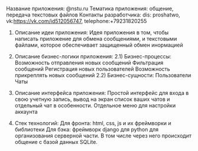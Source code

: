 Название приложения: @nstu.ru
Тематика приложения: общение, передача текстовых файлов
Контакты разработчика: dis: proshatwo, vk:https://vk.com/id512056747, telephone:+79231820255

1) Описание идеи приложения:
Идея приложения в том, чтобы написать приложение для обмена сообщениями, и текстовыми файлами, которое обеспечивает защищенный обмен инормацией

2) Описание бизнес-логики приложения:
2.1) Бизнес-процессы: 
	Возможность отправления новых сообщений
	Фильтрация сообщений
	Регистрация новых пользователей
	Возможность прикреплять новых сообщений 
2.2) Бизнес-сущности: 
	Пользователи
	Чаты

3) Описание интерфейса приложения:
Простой интерфейс для входа в свою учетную запись, вывод на экран список
ваших чатов и отдельный чат в особенности. Отдельное меню для настройки аккаунта

4) Стек технологий:
Для фронта:
	html, css, js и их фреймворки и библиотеки
Для бэка: 
	фреймворк django для python для организования серверной части. В том числе
	через него происходит общение с базой данных SQLite. 

